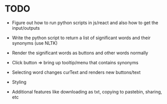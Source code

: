 # TODO
* Figure out how to run python scripts in js/react and also how to get the input/outputs
* Write the python script to return a list of significant words and their synonyms (use NLTK)

* Render the significant words as buttons and other words normally
* Click button => bring up tooltip/menu that contains synonyms
* Selecting word changes curText and renders new buttons/text

* Styling

* Additional features like downloading as txt, copying to pastebin, sharing, etc
